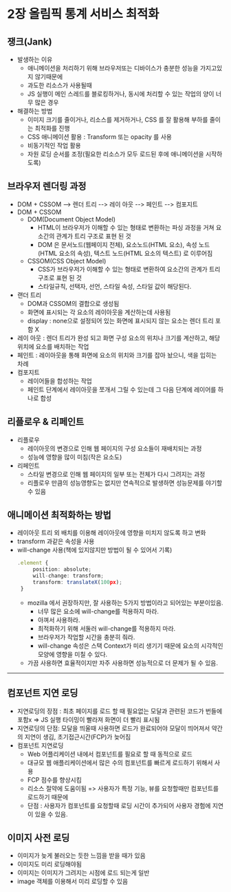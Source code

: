 # 2장 올림픽 통계 서비스 최적화

## 쟁크(Jank)

- 발생하는 이유
  - 애니메이션을 처리하기 위해 브라우저또는 디바이스가 충분한 성능을 가지고있지 않기때문에
  - 과도한 리소스가 사용될때
  - JS 실행이 메인 스레드를 블로킹하거나, 동시에 처리할 수 있는 작업의 양이 너무 많은 경우
- 해결하는 방법
  - 이미지 크기를 줄이거나, 리소스를 제거하거나, CSS 를 잘 활용해 부하를 줄이는 최적화를 진행
  - CSS 애니메이션 활용 : Transform 또는 opacity 를 사용
  - 비동기적인 작업 활용
  - 자원 로딩 순서를 조정(필요한 리소스가 모두 로드된 후에 애니메이션을 시작하도록)

## 브라우저 렌더링 과정

- DOM + CSSOM --> 렌더 트리 --> 레이 아웃 --> 페인트 --> 컴포지트
- DOM + CSSOM
  - DOM(Document Object Model)
    - HTML이 브라우저가 이해할 수 있는 형태로 변환하는 파싱 과정을 거쳐 요소간의 관계가 트리 구조로 표현 된 것
    - DOM 은 문서노드(웹페이지 전체), 요소노드(HTML 요소), 속성 노드(HTML 요소의 속성), 텍스트 노드(HTML 요소의 텍스트) 로 이루어짐
  - CSSOM(CSS Object Model)
    - CSS가 브라우저가 이해할 수 있는 형태로 변환하여 요소간의 관계가 트리 구조로 표현 된 것
    - 스타일규칙, 선택자, 선언, 스타일 속성, 스타일 값이 해당된다.
- 랜더 트리
  - DOM과 CSSOM의 결합으로 생성됨
  - 화면에 표시되는 각 요소의 레이아웃을 계산하는데 사용됨
  - display : none으로 설정되어 있는 화면에 표시되지 않는 요소는 렌더 트리 포함 X
- 레이 아웃 : 렌더 트리가 완성 되고 화면 구성 요소의 위치나 크기를 계산하고, 해당 위치에 요소를 배치하는 작업
- 페인트 : 레이아웃을 통해 화면에 요소의 위치와 크기를 잡아 놨으니, 색을 입히는 차례
- 컴포지트
  - 레이어들을 합성하는 작업
  - 페인트 단계에서 레이아웃을 쪼개서 그릴 수 있는데 그 다음 단계에 레이어를 하나로 합성

## 리플로우 & 리페인트

- 리플로우
  - 레이아웃의 변경으로 인해 웹 페이지의 구성 요소들이 재배치되는 과정
  - 성능에 영향을 많이 미침(작은 요소도)
- 리페인트
  - 스타일 변경으로 인해 웹 페이지의 일부 또는 전체가 다시 그려지는 과정
  - 리플로우 만큼의 성능영향도는 없지만 연속적으로 발생하면 성능문제를 야기할 수 있음

## 애니메이션 최적화하는 방법

- 레이아웃 트리 외 배치를 이용해 레이아웃에 영향을 미치지 않도록 하고 변화
- transform 과같은 속성을 사용
- will-change 사용(책에 있지않지만 방법이 될 수 있어서 기록)
  ```typescript
  .element {
       position: absolute;
       will-change: transform;
       transform: translateX(100px);
   }
  ```
  - mozilla 에서 권장하지만, 잘 사용하는 5가지 방법이라고 되어있는 부분이있음.
    - 너무 많은 요소에 will-change를 적용하지 마라.
    - 아껴서 사용하라.
    - 최적화하기 위해 서둘러 will-change를 적용하지 마라.
    - 브라우저가 작업할 시간을 충분히 줘라.
    - will-change 속성은 스택 Context가 미리 생기기 때문에 요소의 시각적인 모양에 영향을 미칠 수 있다.
  - 가끔 사용하면 효율적이지만 자주 사용하면 성능적으로 더 문제가 될 수 있음.

<hr/>

## 컴포넌트 지연 로딩

- 지연로딩의 장점 : 최초 페이지를 로드 할 때 필요없는 모달과 관련된 코드가 번들에 포함x => JS 실행 타이밍이 빨라져 화면이 더 빨리 표시됨
- 지연로딩의 단점: 모달을 띄울때 사용하면 로드가 완료되어야 모달이 띄어져서 약간의 지연이 생김, 초기접근시간(FCP)가 늦어짐
- 컴포넌트 지연로딩
  - Web 어플리케이션 내에서 컴포넌트를 필요로 할 때 동적으로 로드
  - 대규모 웹 애플리케이션에서 많은 수의 컴포넌트를 빠르게 로드하기 위해서 사용
  - FCP 점수를 향상시킴
  - 리소스 절약에 도움이됨 => 사용자가 특정 기능, 뷰를 요청할때만 컴포넌트를 로드하기 때문에
  - 단점 : 사용자가 컴포넌트를 요청할때 로딩 시간이 추가되어 사용자 경험에 지연이 있을 수 있음.

## 이미지 사전 로딩

- 이미지가 늦게 불러오는 듯한 느낌을 받을 때가 있음
- 이미지도 미리 로딩해야됨
- 이미지는 이미지가 그려지는 시점에 로드 되는게 일반
- image 객체를 이용해서 미리 로딩할 수 있음
